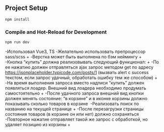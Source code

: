 ## Project Setup
```sh
npm install
```
### Compile and Hot-Reload for Development
```sh
npm run dev
```
-Использовал Vue3, TS
-Желательно использовать препроцессор sass/scss +
-Верстка может быть выполнена по бэм неймингу +
-Кнопка “купить” должна реализовывать следующий функционал: +
-По ее нажатию должен отправляться ajax запрос методом get по адресу https://jsonplaceholder.typicode.com/posts/1 (вызвать alert с success текстом, если запрос удачный, обработать ошибку тем же способом) +
-На время выполнения запроса вместо надписи “купить” должен появляться лоадер. Внешний вид лоадера необходимо продумать самостоятельно +
-После удачного запроса внешний вид кнопки должен менять состояние: “в корзине” и в иконке корзины должно показывать сколько товаров в корзине  -Реализовать поиск по названию на текущей странице +
-После перезагрузки страницы состояния товаров (в корзине он или нет) должно сохраняться -Повторное нажатие отправляет такой же запрос с обработкой, но удаляет позицию из корзины +